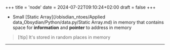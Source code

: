 +++
title = 'node'
date = 2024-07-22T09:10:24+02:00
draft = false
+++

- Small [Static Array](/obisdian_ntoes/Applied data_Obsydian/Python/data.py/Static Array.md) in memory that contains space for **information** and **pointer** to address in memory 

>[!tip] It's stored in random places in memory

---

